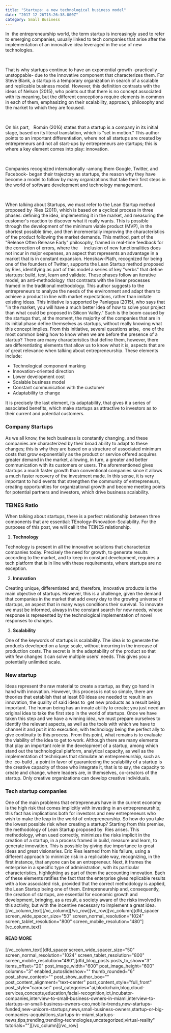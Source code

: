 ```yaml
---
title: "Startups: a new technological business model"
date: "2017-12-26T15:26:38.000Z"
category: Small Business
---
```


In  the entrepreneurship world, the term startup is increasingly used to refer to emerging companies, usually linked to tech companies that arise after the implementation of an innovative idea leveraged in the use of new technologies.    

<br>

That is why startups continue to have an exponential growth -practically   unstoppable- due to the innovative component that characterizes them. For Steve Blank, a startup is a temporary organization in search of a scalable and replicable business model. However, this definition contrasts with the ideas of Nelson (2015), who points out that there is no concept associated with its meaning, but the different conceptions require elements in common in each of them, emphasizing on their scalability, approach, philosophy and the market to which they are focused.

<br>

On his part,   Román (2016) states that a startup is a company in its initial stage, based on its literal translation, which is "set in motion." This author points to an important differentiation, where not all startups are created by entrepreneurs and not all start-ups by entrepreneurs are startups; this is where a key element comes into play: innovation. 

<br>

Companies recognized internationally -among them Google, Twitter, and Facebook- began their trajectory as startups, the reason why they have become a model to follow by many organizations that take their first steps in the world of software development and technology management.

<br>

 When talking about Startups, we must refer to the Lean Startup method proposed by  Ries (2011), which is based on a cyclical process in three phases: defining the idea, implementing it in the market, and measuring the customer's reaction to discover what it really wants. This is possible through the development of the minimum viable product (MVP), in the shortest possible time, and then incrementally improving the characteristics of the product following the market demands. This method, part of the "Release Often Release Early" philosophy, framed in real-time feedback for the correction of errors, where the     inclusion of new functionalities does not incur in major expenses, an aspect that represents an advantage in a market that is in constant expansion. Henshaw-Plath, recognized for being one of the founders of Twitter, supports the Lean Startup method proposed by Ries, identifying as part of this model a series of key "verbs" that define startups: build, test, learn and validate. These phases follow an iterative model, an anti-methodology  that contrasts with the linear processes framed in the traditional methodology. This author suggests to the entrepreneurs to analyze the needs of the environment and adapt them to achieve a product in line with market expectations, rather than imitate existing ideas. This initiative is supported by Paniagua (2015), who says that "in the market, you will have a much better idea of how to solve your project than what could be proposed in Silicon Valley." Such is the boom caused by the startups that, at the moment, the majority of the companies that are in its initial phase define themselves as startups, without really knowing what this concept implies. From this initiative, several questions arise,  one of the most common being how to know when we are before the presence of a startup? There are many characteristics that define them, however, there are differentiating elements that allow us to know what it is, aspects that are of great relevance when talking about entrepreneurship. These elements include:

*   Technological component marking
*   Innovation-oriented direction
*   Lower development cost
*   Scalable business model
*   Constant communication with the customer
*   Adaptability to change

It is precisely the last element, its adaptability, that gives it a series of associated benefits, which make startups as attractive to investors as to their current and potential customers.  

### Company Startups

As we all know, the tech business is constantly changing, and these companies are characterized by their broad ability to adapt to these changes; this is why they are based on a structure of associated minimum costs that grow exponentially as the product or service offered acquires greater demand in the market, allowing, in turn, a greater and better communication with its customers or users. The aforementioned gives startups a much faster growth than conventional companies since it allows a much faster recovery of the investment made. In this sense, it is very important to hold events that strengthen the community of entrepreneurs, creating opportunities for organizational growth and become meeting points for potential partners and investors, which drive business scalability.  

### TEINES Ratio

When talking about startups, there is a perfect relationship between three components that are essential: TEnology-INnovation-Scalability. For the purposes of this post, we will call it the TEINES relationship.

1.  **Technology**

Technology is present in all the innovative solutions that characterize companies today. Precisely the need for growth, to generate results according to the market, and to keep in constant development, requires a tech platform that is in line with these requirements, where startups are no exception.

2.  **Innovation**

Creating unique, differentiated and, therefore, innovative products is the main objective of startups. However, this is a challenge, given the demand that companies in the market that add every day to the growing universe of startups, an aspect that in many ways conditions their survival. To innovate we must be informed, always in the constant search for new needs, whose response is represented by the technological implementation of novel responses to changes.

3.  **Scalability**

One of the keywords of startups is scalability. The idea is to generate the products developed on a large scale, without incurring in the increase of production costs. The secret is in the adaptability of the product so that with few changes it can solve multiple users' needs. This gives you a potentially unlimited scale.  

### New startup

Ideas represent the raw material to create a startup, as they go hand in hand with innovation. However, this process is not so simple, there are theories that establish that at least 60 ideas are needed to result in an innovation, the quality of said ideas to  get new products as a result being important. The human being has an innate ability to create; you just need an original idea to take the first step in the world of startups. Once we have taken this step and we have a winning idea, we must prepare ourselves to identify the relevant aspects, as well as the tools with which we have to channel it and put it into execution, with technology being the perfect ally to give continuity to this process. From this point, what remains is to evaluate the viability of the idea to get to work. Although there are many elements that play an important role in the development of a startup, among which stand out the technological platform, analytical capacity, as well as the implementation of techniques that stimulate an entrepreneurship, such as the  co-build , a point in favor of guaranteeing the scalability of a startup is the creative capacity of those who integrate it, that is to say, the capacity to create and change, where leaders are, in themselves, co-creators of the startup. Only creative organizations can develop creative individuals.  

### Tech startup companies

One of the main problems that entrepreneurs have in the current economy is the high risk that comes implicitly with investing in an entrepreneurship; this fact has implications both for investors and new entrepreneurs who wish to make the leap in the world of entrepreneurship. So how do you take the lowest possible risk when creating a startup? Starting from this premise, the methodology of Lean Startup proposed by  Ries arises. This methodology, when used correctly, minimizes the risks implicit in the creation of a startup, in a process framed in build, measure and learn, to generate innovation. This is possible by giving due importance to great ideas and great visionaries. Eric Ries learned from his failure, using a different approach to minimize risk in a replicable way, recognizing, in the first instance, that anyone can be an entrepreneur. Next, it frames the enterprise in a specific type of administration, with its particular characteristics, highlighting as part of them the accounting innovation. Each of these elements ratifies the fact that the enterprise gives replicable results with a low associated risk, provided that the correct methodology is applied, the Lean Startup being one of them. Entrepreneurship and, consequently, the creation of startups, are essential for economic growth and development, bringing, as a result, a society aware of the risks involved in this activity, but with the incentive necessary to implement a great idea. \[/vc\_column\_text\]\[/vc\_column\]\[/vc\_row\]\[vc\_row\]\[vc\_column\]\[dfd\_spacer screen\_wide\_spacer\_size="50" screen\_normal\_resolution="1024" screen\_tablet\_resolution="800" screen\_mobile\_resolution="480"\]\[vc\_column\_text\]

#### **READ MORE**

\[/vc\_column\_text\]\[dfd\_spacer screen\_wide\_spacer\_size="50" screen\_normal\_resolution="1024" screen\_tablet\_resolution="800" screen\_mobile\_resolution="480"\]\[dfd\_blog\_posts posts\_to\_show="3" items\_offset="20" post\_image\_width="600" post\_image\_height="600" columns="3" enabled\_autoslideshow="" thumb\_rounded="6" post\_show\_content="" post\_show\_author\_box="" post\_content\_alignment="text-center" post\_content\_style="full\_front" post\_style="carousel" post\_categories="ai,blockchain,blog,cloud-services,concepts,education,facial-recognition,ict,incubator-companies,interview-to-small-business-owners-in-miami,interview-to-startups-or-small-business-owners-ceo,mobile-trends,new-startups-funded,new-unicorn-startups,news,small-business-owners,startup-or-big-companies-acquisitions,startups-in-miami,startups-news,tips,trending,trending-technologies,uncategorized,virtual-reality" tutorials=""\]\[/vc\_column\]\[/vc_row\]